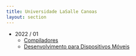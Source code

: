```yaml
---
title: Universidade LaSalle Canoas
layout: section
---
```


* 2022 / 01
    * [Compiladores](compilers)
    * [Desenvolvimento para Dispositivos Móveis](mobile)
